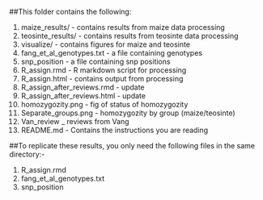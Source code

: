 ##This folder contains the following:

1. maize_results/ - contains results from maize data processing
2. teosinte_results/ - contains results from teosinte data processing
3. visualize/ - contains figures for maize and teosinte
4. fang_et_al_genotypes.txt - a file containing genotypes
5. snp_position - a file containing snp positions
6. R_assign.rmd - R markdown script for processing
7. R_assign.html - contains output from processing
8. R_assign_after_reviews.rmd - update
9. R_assign_after_reviews.html - update
10. homozygozity.png - fig of status of homozygozity
11. Separate_groups.png - homozygozity by group (maize/teosinte)
12. Van_review _ reviews from Vang
13. README.md - Contains the instructions you are reading


##To replicate these results, you only need the following files in the same directory:-
1. R_assign.rmd
2. fang_et_al_genotypes.txt
3. snp_position